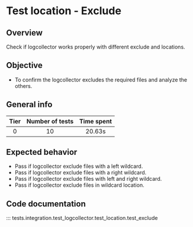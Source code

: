 # Test location - Exclude
## Overview 

Check if logcollector works properly with different exclude and locations.

## Objective

- To confirm the logcollector excludes the required files and analyze the others.

## General info

|Tier | Number of tests | Time spent |
|:--:|:--:|:--:|
| 0 | 10 | 20.63s |

## Expected behavior

- Pass if logcollector exclude files with a left wildcard.
- Pass if logcollector exclude files with a right wildcard.
- Pass if logcollector exclude files with left and right wildcard.
- Pass if logcollector exclude files in wildcard location.

## Code documentation

::: tests.integration.test_logcollector.test_location.test_exclude
